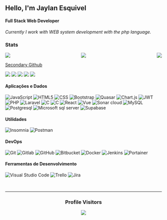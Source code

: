 ## Hello, I'm Jaylan Esquivel
#### Full Stack Web Developer

_Currently I work with WEB system development with the php language._


  ### Stats
<div style="display: flex; justify-content: space-between;">
  <img src="https://github-profile-summary-cards.vercel.app/api/cards/profile-details?username=jaylanesquivel&theme=dracula">
  <img src="https://github-profile-summary-cards.vercel.app/api/cards/repos-per-language?username=jaylanesquivel&theme=dracula">
  <img src="https://github-profile-summary-cards.vercel.app/api/cards/most-commit-language?username=jaylanesquivel&theme=dracula">
</div>


[Secondary Github](https://github.com/jaylansantos) 

[<img src="https://img.shields.io/badge/twitter-%231DA1F2.svg?&style=for-the-badge&logo=twitter&logoColor=white" />](https://twitter.com/jaylanesquivel) 
[<img src="https://img.shields.io/badge/linkedin-%230077B5.svg?&style=for-the-badge&logo=linkedin&logoColor=white" />](https://www.linkedin.com/in/jaylan-esquivel-134627146) [<img src = "https://img.shields.io/badge/instagram-%23E4405F.svg?&style=for-the-badge&logo=instagram&logoColor=white">](https://www.instagram.com/_jaylanesquivel/)
[<img src = "https://img.shields.io/badge/youtube-%23ff0000.svg?&style=for-the-badge&logo=youtube&logoColor=white">](https://www.youtube.com/channel/UCLu-by16LNDT1BzTmWX8NVw) 
<img src="https://img.shields.io/youtube/channel/views/UCLu-by16LNDT1BzTmWX8NVw?style=social" />

#### Aplicações e Dados
  ![JavaScript](https://img.shields.io/badge/-JavaScript-333333?style=flat&logo=javascript)
  ![HTML5](https://img.shields.io/badge/-HTML5-333333?style=flat&logo=HTML5)
  ![CSS](https://img.shields.io/badge/-CSS-333333?style=flat&logo=CSS3&logoColor=1572B6)
  ![Bootstrap](https://img.shields.io/badge/-Bootstrap-333333?style=flat&logo=bootstrap)
  ![Quasar](https://img.shields.io/badge/-Quasar-333333?style=flat&logo=quasar)
  ![Chart.js](https://img.shields.io/badge/-Chart.js-333333?style=flat&logo=chart.js)
  ![JWT](https://img.shields.io/badge/-JWT-333333?style=flat&logo=JSON%20web%20tokens)
  ![PHP](https://img.shields.io/badge/-php-333333?style=flat&logo=PHP)
  ![Laravel](https://img.shields.io/badge/-Laravel-333333?style=flat&logo=laravel)
  ![C](https://img.shields.io/badge/-C-333333?style=flat&logo=C)
  ![C](https://img.shields.io/badge/-.net-333333?style=flat&logo=.net)
  ![React](https://img.shields.io/badge/-React-333333?style=flat&logo=react)
  ![Vue](https://img.shields.io/badge/-Vue-333333?style=flat&logo=vuedotjs)
  ![Sonar cloud](https://img.shields.io/badge/-Sonar%20cloud-333333?style=flat&logo=sonarcloud)
  ![MySQL](https://img.shields.io/badge/-MySQL-333333?style=flat&logo=mysql)
   ![Postgresql](https://img.shields.io/badge/-Postgresql-333333?style=flat&logo=postgresql)
   ![Microsoft sql server](https://img.shields.io/badge/-Sql%20server-333333?style=flat&logo=microsoft%20sql%20server)
   ![Supabase](https://img.shields.io/badge/-Supabase-333333?style=flat&logo=supabase)


#### Utilidades
  ![Insomnia](https://img.shields.io/badge/-Insomnia-333333?style=flat&logo=insomnia)
  ![Postman](https://img.shields.io/badge/-Postman-333333?style=flat&logo=postman)

#### DevOps
  ![Git](https://img.shields.io/badge/-Git-333333?style=flat&logo=git)
  ![Gitlab](https://img.shields.io/badge/-Gitlab-333333?style=flat&logo=gitlab)
  ![GitHub](https://img.shields.io/badge/-GitHub-333333?style=flat&logo=github)
  ![Bitbucket](https://img.shields.io/badge/-Bitbucket-333333?style=flat&logo=bitbucket)
  ![Docker](https://img.shields.io/badge/-Docker-333333?style=flat&logo=docker)
  ![Jenkins](https://img.shields.io/badge/-Jenkins-333333?style=flat&logo=Jenkins)
  ![Portainer](https://img.shields.io/badge/-Portainer-333333?style=flat&logo=Portainer)
#### Ferramentas de Desenvolvimento
  ![Visual Studio Code](https://img.shields.io/badge/-Visual%20Studio%20Code-333333?style=flat&logo=visual-studio-code&logoColor=007ACC)
  ![Trello](https://img.shields.io/badge/-Trello-333333?style=flat&logo=trello&logoColor=007ACC)
  ![Jira](https://img.shields.io/badge/-Jira-333333?style=flat&logo=Jira&logoColor=007ACC)

<br>
<hr>

<h3 align="center"> Profile Visitors </h3>

<p align="center">
  <img
    src="https://profile-counter.glitch.me/JaylanEsquivel/count.svg"
  />
</p>
